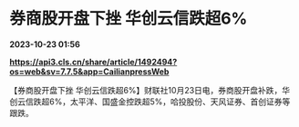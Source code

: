 # 券商股开盘下挫 华创云信跌超6%

**2023-10-23 01:56**

**https://api3.cls.cn/share/article/1492494?os=web&sv=7.7.5&app=CailianpressWeb**

【券商股开盘下挫 华创云信跌超6%】财联社10月23日电，券商股开盘补跌，华创云信跌超6%，太平洋、国盛金控跌超5%，哈投股份、天风证券、首创证券等跟跌。